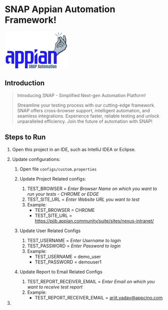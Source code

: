 # SNAP Appian Automation Framework!
![SnapLogo](./SnapLogo/logo.png)
## Introduction

> Introducing SNAP - Simplified Next-gen Automation Platform!
> 
> Streamline your testing process with our cutting-edge framework. SNAP offers cross-browser support, intelligent automation, and seamless integrations. 
> Experience faster, reliable testing and unlock unparalleled efficiency.
> Join the future of automation with SNAP!

## Steps to Run

1. Open this project in an IDE, such as IntelliJ IDEA or Eclipse.
2. Update configurations:
   1. Open file `configs/custom.properties`
   2. Update Project Related configs:
      1. TEST_BROWSER = *Enter Browser Name on which you want to run your tests - CHROME or EDGE*
      2. TEST_SITE_URL = *Enter Website URL you want to test*
      3. Example:
         * TEST_BROWSER = CHROME
         * TEST_SITE_URL = https://pjjb.appian.community/suite/sites/nexus-intranet/

   3. Update User Related Configs
      1. TEST_USERNAME = *Enter Username to login*
      2. TEST_PASSWORD = *Enter Password to login*
      3. Example:
         * TEST_USERNAME = demo_user
         * TEST_PASSWORD = demouser1
   
   4. Update Report to Email Related Configs
      1. TEST_REPORT_RECEIVER_EMAIL = *Enter Email on which you want to receive test report*
      2. Example:
         * TEST_REPORT_RECEIVER_EMAIL = arjit.yadav@appcino.com

3. 

